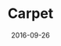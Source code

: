 ---
layout:     project
category:   project

published:  false

title:      Carpet
date:       2016-09-26
preview:    /images/2016/09/carpet.png

direct_url: /carpet

headline:   Super simple Sass structure for OCD web designers like me.
---